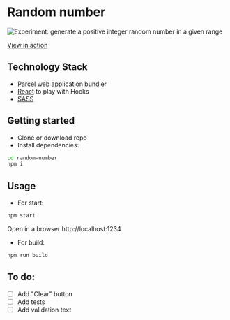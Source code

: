 # Random number
![Experiment: generate a positive integer random number in a given range](../master/src/img/screen.jpg)

[View in action](https://sw999.github.io/projects/random/index.html)

## Technology Stack
* [Parcel](https://parceljs.org/) web application bundler
* [React](https://reactjs.org/) to play with Hooks
* [SASS](https://sass-lang.com/)

## Getting started


* Clone or download repo
* Install dependencies:

```sh
cd random-number
npm i
```


## Usage

* For start:
```sh
npm start
```

Open in a browser http://localhost:1234

* For build:
```sh
npm run build
```

## To do:

- [ ] Add "Clear" button
- [ ] Add tests
- [ ] Add validation text
